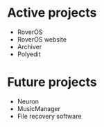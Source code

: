 # Active projects
* RoverOS  
* RoverOS website
* Archiver  
* Polyedit
# Future projects
* Neuron  
* MusicManager  
* File recovery software
